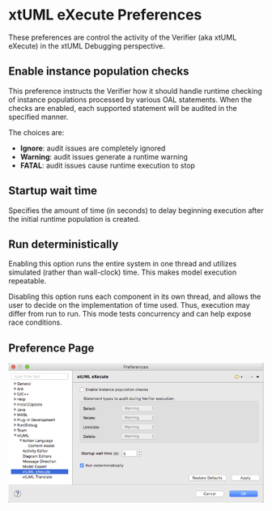 xtUML eXecute Preferences
========================

These preferences are control the activity of the Verifier (aka xtUML eXecute)
in the xtUML Debugging perspective.  

## Enable instance population checks

This preference instructs the Verifier how it should handle runtime checking of
instance populations processed by various OAL statements.  When the checks are 
enabled, each supported statement will be audited in the specified manner.   

The choices are:  
* __Ignore__: audit issues are completely ignored  
* __Warning__: audit issues generate a runtime warning
* __FATAL__: audit issues cause runtime execution to stop

## Startup wait time  

Specifies the amount of time (in seconds) to delay beginning execution after the
initial runtime population is created.  

## Run deterministically  

Enabling this option runs the entire system in one thread and utilizes simulated
(rather than wall-clock) time.  This makes model execution repeatable.   

Disabling this option runs each component in its own thread, and allows the user
to decide on the implementation of time used.  Thus, execution may differ from 
run to run.  This mode tests concurrency and can help expose race conditions.  

## Preference Page

![xtUML eXecute](xtUMLeXecute.png)    
